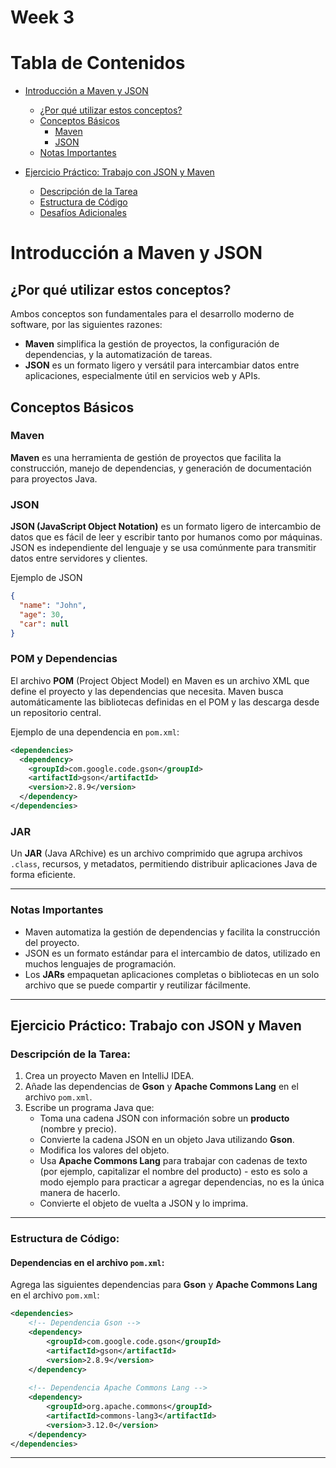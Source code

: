 # Week 3
# Tabla de Contenidos
- [Introducción a Maven y JSON](#introducción-a-maven-y-json)
    - [¿Por qué utilizar estos conceptos?](#por-qué-utilizar-estos-conceptos)
    - [Conceptos Básicos](#conceptos-básicos)
        - [Maven](#maven)
        - [JSON](#json)
    - [Notas Importantes](#notas-importantes)

- [Ejercicio Práctico: Trabajo con JSON y Maven](#ejercicio-práctico-trabajo-con-json-y-maven)
    - [Descripción de la Tarea](#descripción-de-la-tarea)
    - [Estructura de Código](#estructura-de-código)
    - [Desafíos Adicionales](#desafíos-adicionales-si-el-tiempo-lo-permite)

# Introducción a Maven y JSON

## ¿Por qué utilizar estos conceptos?
Ambos conceptos son fundamentales para el desarrollo moderno de software, por las siguientes razones:

- **Maven** simplifica la gestión de proyectos, la configuración de dependencias, y la automatización de tareas.
- **JSON** es un formato ligero y versátil para intercambiar datos entre aplicaciones, especialmente útil en servicios web y APIs.

## Conceptos Básicos

### Maven
**Maven** es una herramienta de gestión de proyectos que facilita la construcción, manejo de dependencias, y generación de documentación para proyectos Java.

### JSON
**JSON (JavaScript Object Notation)** es un formato ligero de intercambio de datos que es fácil de leer y escribir tanto por humanos como por máquinas. JSON es independiente del lenguaje y se usa comúnmente para transmitir datos entre servidores y clientes.

Ejemplo de JSON
```json
{
  "name": "John",
  "age": 30,
  "car": null
}
```

### POM y Dependencias
El archivo **POM** (Project Object Model) en Maven es un archivo XML que define el proyecto y las dependencias que necesita. Maven busca automáticamente las bibliotecas definidas en el POM y las descarga desde un repositorio central.

Ejemplo de una dependencia en `pom.xml`:
```xml
<dependencies>
  <dependency>
    <groupId>com.google.code.gson</groupId>
    <artifactId>gson</artifactId>
    <version>2.8.9</version>
  </dependency>
</dependencies>
```

### JAR
Un **JAR** (Java ARchive) es un archivo comprimido que agrupa archivos `.class`, recursos, y metadatos, permitiendo distribuir aplicaciones Java de forma eficiente.

---

### Notas Importantes
- Maven automatiza la gestión de dependencias y facilita la construcción del proyecto.
- JSON es un formato estándar para el intercambio de datos, utilizado en muchos lenguajes de programación.
- Los **JARs** empaquetan aplicaciones completas o bibliotecas en un solo archivo que se puede compartir y reutilizar fácilmente.

---

## Ejercicio Práctico: Trabajo con JSON y Maven

### Descripción de la Tarea:
1. Crea un proyecto Maven en IntelliJ IDEA.
2. Añade las dependencias de **Gson** y **Apache Commons Lang** en el archivo `pom.xml`.
3. Escribe un programa Java que:
    - Toma una cadena JSON con información sobre un **producto** (nombre y precio).
    - Convierte la cadena JSON en un objeto Java utilizando **Gson**.
    - Modifica los valores del objeto.
    - Usa **Apache Commons Lang** para trabajar con cadenas de texto (por ejemplo, capitalizar el nombre del producto) - esto es solo a modo ejemplo para practicar a agregar dependencias, no es la única manera de hacerlo.
    - Convierte el objeto de vuelta a JSON y lo imprima.

---

### Estructura de Código:

#### Dependencias en el archivo `pom.xml`:

Agrega las siguientes dependencias para **Gson** y **Apache Commons Lang** en el archivo `pom.xml`:

```xml
<dependencies>
    <!-- Dependencia Gson -->
    <dependency>
        <groupId>com.google.code.gson</groupId>
        <artifactId>gson</artifactId>
        <version>2.8.9</version>
    </dependency>
    
    <!-- Dependencia Apache Commons Lang -->
    <dependency>
        <groupId>org.apache.commons</groupId>
        <artifactId>commons-lang3</artifactId>
        <version>3.12.0</version>
    </dependency>
</dependencies>
```
---

